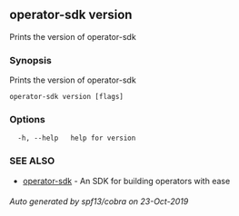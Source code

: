 ## operator-sdk version

Prints the version of operator-sdk

### Synopsis

Prints the version of operator-sdk

```
operator-sdk version [flags]
```

### Options

```
  -h, --help   help for version
```

### SEE ALSO

* [operator-sdk](operator-sdk.md)	 - An SDK for building operators with ease

###### Auto generated by spf13/cobra on 23-Oct-2019
